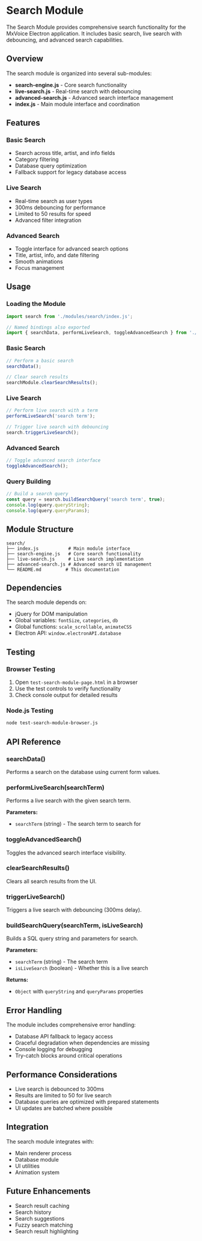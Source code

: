 # Search Module

The Search Module provides comprehensive search functionality for the MxVoice Electron application. It includes basic search, live search with debouncing, and advanced search capabilities.

## Overview

The search module is organized into several sub-modules:

- **search-engine.js** - Core search functionality
- **live-search.js** - Real-time search with debouncing
- **advanced-search.js** - Advanced search interface management
- **index.js** - Main module interface and coordination

## Features

### Basic Search
- Search across title, artist, and info fields
- Category filtering
- Database query optimization
- Fallback support for legacy database access

### Live Search
- Real-time search as user types
- 300ms debouncing for performance
- Limited to 50 results for speed
- Advanced filter integration

### Advanced Search
- Toggle interface for advanced search options
- Title, artist, info, and date filtering
- Smooth animations
- Focus management

## Usage

### Loading the Module

```javascript
import search from './modules/search/index.js';

// Named bindings also exported
import { searchData, performLiveSearch, toggleAdvancedSearch } from './modules/search/index.js';
```

### Basic Search

```javascript
// Perform a basic search
searchData();

// Clear search results
searchModule.clearSearchResults();
```

### Live Search

```javascript
// Perform live search with a term
performLiveSearch('search term');

// Trigger live search with debouncing
search.triggerLiveSearch();
```

### Advanced Search

```javascript
// Toggle advanced search interface
toggleAdvancedSearch();
```

### Query Building

```javascript
// Build a search query
const query = search.buildSearchQuery('search term', true);
console.log(query.queryString);
console.log(query.queryParams);
```

## Module Structure

```
search/
├── index.js           # Main module interface
├── search-engine.js   # Core search functionality
├── live-search.js     # Live search implementation
├── advanced-search.js # Advanced search UI management
└── README.md         # This documentation
```

## Dependencies

The search module depends on:

- jQuery for DOM manipulation
- Global variables: `fontSize`, `categories`, `db`
- Global functions: `scale_scrollable`, `animateCSS`
- Electron API: `window.electronAPI.database`

## Testing

### Browser Testing

1. Open `test-search-module-page.html` in a browser
2. Use the test controls to verify functionality
3. Check console output for detailed results

### Node.js Testing

```bash
node test-search-module-browser.js
```

## API Reference

### searchData()
Performs a search on the database using current form values.

### performLiveSearch(searchTerm)
Performs a live search with the given search term.

**Parameters:**
- `searchTerm` (string) - The search term to search for

### toggleAdvancedSearch()
Toggles the advanced search interface visibility.

### clearSearchResults()
Clears all search results from the UI.

### triggerLiveSearch()
Triggers a live search with debouncing (300ms delay).

### buildSearchQuery(searchTerm, isLiveSearch)
Builds a SQL query string and parameters for search.

**Parameters:**
- `searchTerm` (string) - The search term
- `isLiveSearch` (boolean) - Whether this is a live search

**Returns:**
- `Object` with `queryString` and `queryParams` properties

## Error Handling

The module includes comprehensive error handling:

- Database API fallback to legacy access
- Graceful degradation when dependencies are missing
- Console logging for debugging
- Try-catch blocks around critical operations

## Performance Considerations

- Live search is debounced to 300ms
- Results are limited to 50 for live search
- Database queries are optimized with prepared statements
- UI updates are batched where possible

## Integration

The search module integrates with:

- Main renderer process
- Database module
- UI utilities
- Animation system

## Future Enhancements

- Search result caching
- Search history
- Search suggestions
- Fuzzy search matching
- Search result highlighting 